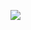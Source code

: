 ![](https://github-readme-streak-stats.herokuapp.com?user=LiamSwayne&hide_border=true&border_radius=15&card_width=240&ring=D01D25&background=02314F&fire=D01D25&currStreakNum=A3B7AF&dates=FBE4AA&sideNums=A3B7AF&sideLabels=FBE4AA&currStreakLabel=FBE4AA&stroke=FBE4AA&hide_longest_streak=true)
